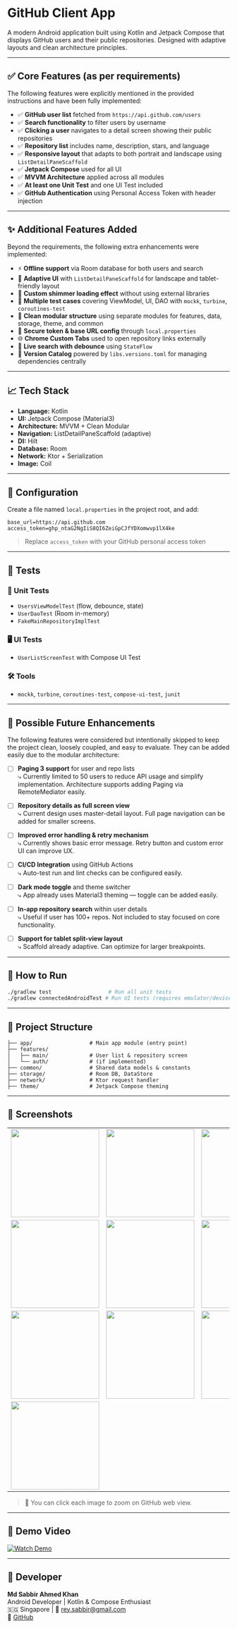 # GitHub Client App

A modern Android application built using Kotlin and Jetpack Compose that displays GitHub users and their public repositories. Designed with adaptive layouts and clean architecture principles.

---

## ✅ Core Features (as per requirements)

The following features were explicitly mentioned in the provided instructions and have been fully implemented:

- ✅ **GitHub user list** fetched from `https://api.github.com/users`
- ✅ **Search functionality** to filter users by username
- ✅ **Clicking a user** navigates to a detail screen showing their public repositories
- ✅ **Repository list** includes name, description, stars, and language
- ✅ **Responsive layout** that adapts to both portrait and landscape using `ListDetailPaneScaffold`
- ✅ **Jetpack Compose** used for all UI
- ✅ **MVVM Architecture** applied across all modules
- ✅ **At least one Unit Test** and one UI Test included
- ✅ **GitHub Authentication** using Personal Access Token with header injection

---

## ✨ Additional Features Added

Beyond the requirements, the following extra enhancements were implemented:

- ⚡ **Offline support** via Room database for both users and search
- 📱 **Adaptive UI** with `ListDetailPaneScaffold` for landscape and tablet-friendly layout
- 🔁 **Custom shimmer loading effect** without using external libraries
- 🧪 **Multiple test cases** covering ViewModel, UI, DAO with `mockk`, `turbine`, `coroutines-test`
- 🧩 **Clean modular structure** using separate modules for features, data, storage, theme, and common
- 🔐 **Secure token & base URL config** through `local.properties`
- 🌐 **Chrome Custom Tabs** used to open repository links externally
- 🔄 **Live search with debounce** using `StateFlow`
- 🧱 **Version Catalog** powered by `libs.versions.toml` for managing dependencies centrally

---

## 📈 Tech Stack

- **Language:** Kotlin
- **UI:** Jetpack Compose (Material3)
- **Architecture:** MVVM + Clean Modular
- **Navigation:** ListDetailPaneScaffold (adaptive)
- **DI:** Hilt
- **Database:** Room
- **Network:** Ktor + Serialization
- **Image:** Coil

---

## 🔧 Configuration

Create a file named `local.properties` in the project root, and add:

```properties
base_url=https://api.github.com
access_token=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
```

> Replace `access_token` with your GitHub personal access token

---

## 🧪 Tests

### 🧬 Unit Tests
- `UsersViewModelTest` (flow, debounce, state)
- `UserDaoTest` (Room in-memory)
- `FakeMainRepositoryImplTest`

### 🖥️ UI Tests
- `UserListScreenTest` with Compose UI Test

### 🛠 Tools
- `mockk`, `turbine`, `coroutines-test`, `compose-ui-test`, `junit`

---

## 🔮 Possible Future Enhancements

The following features were considered but intentionally skipped to keep the project clean, loosely coupled, and easy to evaluate. They can be added easily due to the modular architecture:

- [ ] **Paging 3 support** for user and repo lists  
      ⤷ Currently limited to 50 users to reduce API usage and simplify implementation. Architecture supports adding Paging via RemoteMediator easily.

- [ ] **Repository details as full screen view**  
      ⤷ Current design uses master-detail layout. Full page navigation can be added for smaller screens.

- [ ] **Improved error handling & retry mechanism**  
      ⤷ Currently shows basic error message. Retry button and custom error UI can improve UX.

- [ ] **CI/CD Integration** using GitHub Actions  
      ⤷ Auto-test run and lint checks can be configured easily.

- [ ] **Dark mode toggle** and theme switcher  
      ⤷ App already uses Material3 theming — toggle can be added easily.

- [ ] **In-app repository search** within user details  
      ⤷ Useful if user has 100+ repos. Not included to stay focused on core functionality.

- [ ] **Support for tablet split-view layout**  
      ⤷ Scaffold already adaptive. Can optimize for larger breakpoints.

---

## 🏃 How to Run

```bash
./gradlew test                  # Run all unit tests
./gradlew connectedAndroidTest # Run UI tests (requires emulator/device)
```

---

## 📁 Project Structure

```
├── app/                  # Main app module (entry point)
├── features/
│   ├── main/             # User list & repository screen
│   └── auth/             # (if implemented)
├── common/               # Shared data models & constants
├── storage/              # Room DB, DataStore
├── network/              # Ktor request handler
├── theme/                # Jetpack Compose theming
```

---

## 📸 Screenshots

<div align="center">

<table>
  <tr>
    <td><img src="screenshots/user_list_screen.png" width="200"/></td>
    <td><img src="screenshots/user_search.png" width="200"/></td>
    <td><img src="screenshots/user_list_loading_shimmer.png" width="200"/></td>
  </tr>
  <tr>
    <td><img src="screenshots/repository_details.png" width="200"/></td>
    <td><img src="screenshots/repository_shimmer.png" width="200"/></td>
    <td><img src="screenshots/no_repo_placeholder.png" width="200"/></td>
  </tr>
  <tr>
    <td><img src="screenshots/landscape_mode1.png" width="200"/></td>
    <td><img src="screenshots/landscape_mode2.png" width="200"/></td>
    <td><img src="screenshots/error_placeholder.png" width="200"/></td>
  </tr>
  <tr>
    <td><img src="screenshots/repo_web.png" width="200"/></td>
  </tr>
</table>

</div>

> 📌 You can click each image to zoom on GitHub web view.

---

## 🎥 Demo Video

[![Watch Demo](https://img.youtube.com/vi/pzxTVq5kKnE/0.jpg)](https://www.youtube.com/watch?v=pzxTVq5kKnE)

---

## 👤 Developer

**Md Sabbir Ahmed Khan**  
Android Developer | Kotlin & Compose Enthusiast  
🇸🇬 Singapore | 📧 rey.sabbir@gmail.com  
🔗 [GitHub](https://github.com/androidrey)
